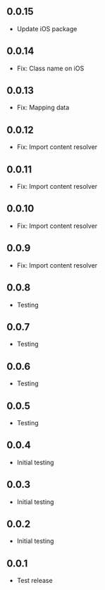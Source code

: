 ## 0.0.15

- Update iOS package

## 0.0.14

- Fix: Class name on iOS

## 0.0.13

- Fix: Mapping data

## 0.0.12

- Fix: Import content resolver

## 0.0.11

- Fix: Import content resolver

## 0.0.10

- Fix: Import content resolver

## 0.0.9

- Fix: Import content resolver

## 0.0.8

- Testing

## 0.0.7

- Testing

## 0.0.6

- Testing

## 0.0.5

- Testing

## 0.0.4

- Initial testing

## 0.0.3

- Initial testing

## 0.0.2

- Initial testing

## 0.0.1

- Test release

